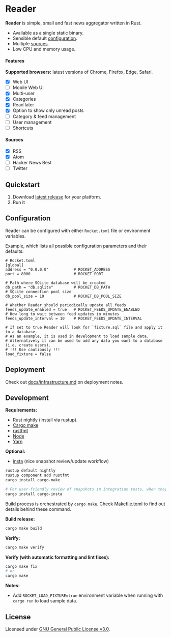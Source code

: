 Reader
======

**Reader** is simple, small and fast news aggregator written in Rust.

* Available as a single static binary.
* Sensible default [configuration](#configuration).
* Multiple [sources](#sources).
* Low CPU and memory usage.

#### Features

**Supported browsers:** latest versions of Chrome, Firefox, Edge, Safari.

- [x] Web UI
- [ ] Mobile Web UI
- [x] Multi-user
- [x] Categories
- [x] Read later
- [x] Option to show only unread posts
- [ ] Category & feed management
- [ ] User management
- [ ] Shortcuts

#### Sources

- [x] RSS
- [x] Atom
- [ ] Hacker News Best
- [ ] Twitter

## Quickstart

1. Download [latest release](https://github.com/FylmTM/Reader/releases) for your platform.
1. Run it

## Configuration

Reader can be configured with either `Rocket.toml` file or environment variables.

Example, which lists all possible configuration parameters and their defaults:

```
# Rocket.toml
[global]
address = "0.0.0.0"           # ROCKET_ADDRESS
port = 8000                   # ROCKET_PORT

# Path where SQLite database will be created
db_path = "db.sqlite"         # ROCKET_DB_PATH
# SQLite connection pool size
db_pool_size = 10             # ROCKET_DB_POOL_SIZE

# Whether Reader should periodically update all feeds
feeds_update_enabled = true   # ROCKET_FEEDS_UPDATE_ENABLED
# How long to wait between feed updates in minutes
feeds_update_interval = 10    # ROCKET_FEEDS_UPDATE_INTERVAL

# If set to true Reader will look for `fixture.sql` file and apply it to a database.
# As an example, it is used in development to load sample data.
# Alternatively it can be used to add any data you want to a database (i.e. create users).
# !!! Use cautiously !!!
load_fixture = false
```

## Deployment

Check out [docs/infrastructure.md](./docs/infrastructure.md) on deployment notes.

## Development

**Requirements:**

* Rust nightly (install via [rustup](https://rustup.rs/)).
* [Cargo make](https://github.com/sagiegurari/cargo-make)
* [rustfmt](https://github.com/rust-lang/rustfmt)
* [Node](https://nodejs.org)
* [Yarn](https://yarnpkg.com)

**Optional:**

* [insta](https://github.com/mitsuhiko/insta) (nice snapshot review/update workflow)

```sh
rustup default nightly
rustup component add rustfmt
cargo install cargo-make

# For user-friendly review of snapshots in integration tests, when they fail.
cargo install cargo-insta
```

Build process is orchestrated by `cargo make`.
Check [Makefile.toml](./Makefile.toml) to find out details behind these command.

**Build release:**

```sh
cargo make build
```

**Verify:**

```sh
cargo make verify
```

**Verify (with automatic formatting and lint fixes):**

```sh
cargo make fix
# or
cargo make
```

**Notes:**

* Add `ROCKET_LOAD_FIXTURE=true` environment variable when running with `cargo run` to load sample data.

## License

Licensed under [GNU General Public License v3.0](https://github.com/FylmTM/Reader/blob/master/LICENSE).

